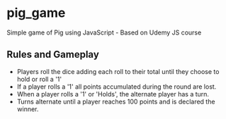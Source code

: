 # pig_game
Simple game of Pig using JavaScript - Based on Udemy JS course

## Rules and Gameplay

* Players roll the dice adding each roll to their total until they choose to hold or roll a '1'
* If a player rolls a '1' all points accumulated during the round are lost.
* When a player rolls a '1' or 'Holds', the alternate player has a turn.
* Turns alternate until a player reaches 100 points and is declared the winner.
